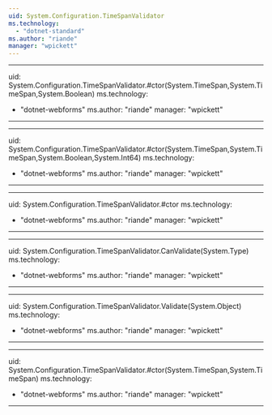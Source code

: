 ```yaml
---
uid: System.Configuration.TimeSpanValidator
ms.technology: 
  - "dotnet-standard"
ms.author: "riande"
manager: "wpickett"
---
```


---
uid: System.Configuration.TimeSpanValidator.#ctor(System.TimeSpan,System.TimeSpan,System.Boolean)
ms.technology: 
  - "dotnet-webforms"
ms.author: "riande"
manager: "wpickett"
---

---
uid: System.Configuration.TimeSpanValidator.#ctor(System.TimeSpan,System.TimeSpan,System.Boolean,System.Int64)
ms.technology: 
  - "dotnet-webforms"
ms.author: "riande"
manager: "wpickett"
---

---
uid: System.Configuration.TimeSpanValidator.#ctor
ms.technology: 
  - "dotnet-webforms"
ms.author: "riande"
manager: "wpickett"
---

---
uid: System.Configuration.TimeSpanValidator.CanValidate(System.Type)
ms.technology: 
  - "dotnet-webforms"
ms.author: "riande"
manager: "wpickett"
---

---
uid: System.Configuration.TimeSpanValidator.Validate(System.Object)
ms.technology: 
  - "dotnet-webforms"
ms.author: "riande"
manager: "wpickett"
---

---
uid: System.Configuration.TimeSpanValidator.#ctor(System.TimeSpan,System.TimeSpan)
ms.technology: 
  - "dotnet-webforms"
ms.author: "riande"
manager: "wpickett"
---
